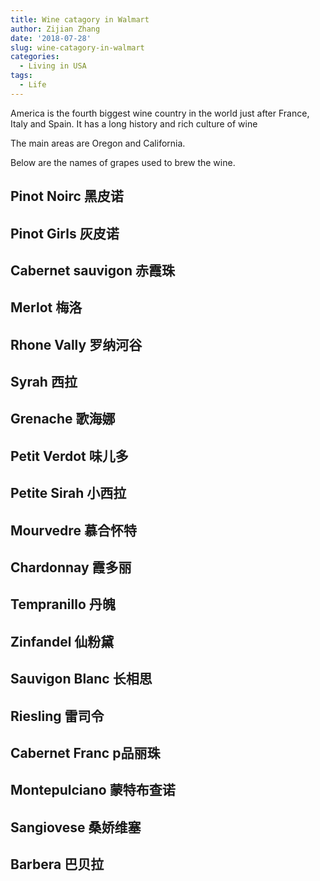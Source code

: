 ```yaml
---
title: Wine catagory in Walmart
author: Zijian Zhang
date: '2018-07-28'
slug: wine-catagory-in-walmart
categories:
  - Living in USA
tags:
  - Life
---
```


America is the fourth biggest wine country in the world just after France, Italy and Spain. It has a long history and rich culture of wine
 
The main areas are Oregon and California.

Below are the names of grapes used to brew the wine.
 
## Pinot Noirc 黑皮诺

## Pinot Girls 灰皮诺

## Cabernet sauvigon 赤霞珠

## Merlot 梅洛

## Rhone Vally 罗纳河谷

## Syrah 西拉

## Grenache 歌海娜

## Petit Verdot 味儿多

## Petite Sirah 小西拉

## Mourvedre 慕合怀特

## Chardonnay 霞多丽

## Tempranillo 丹魄

## Zinfandel 仙粉黛

## Sauvigon Blanc 长相思

## Riesling 雷司令

## Cabernet Franc p品丽珠

## Montepulciano 蒙特布查诺

## Sangiovese 桑娇维塞

## Barbera 巴贝拉
